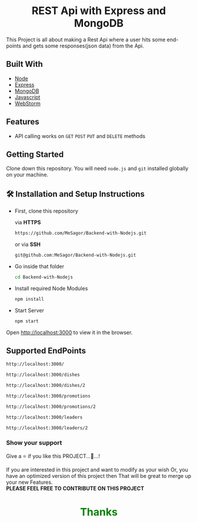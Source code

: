 <h1 align="center">REST Api with Express and MongoDB</h1>

This Project is all about making a Rest Api where a user hits some end-points and gets some responses(json data) from
the Api.

## Built With

- [Node](https://nodejs.org/en/)
- [Express](https://expressjs.com)
- [MongoDB](https://www.mongodb.com)
- [Javascript](https://www.w3schools.com/js/)
- [WebStorm](https://www.jetbrains.com/webstorm/)

## Features

- API calling works on `GET` `POST` `PUT` and `DELETE` methods

## Getting Started

Clone down this repository. You will need `node.js` and `git` installed globally on your machine.

## 🛠 Installation and Setup Instructions

* First, clone this repository

  via **HTTPS**
  ```sh
  https://github.com/MeSagor/Backend-with-Nodejs.git
  ```
  or via **SSH**
  ```sh
  git@github.com:MeSagor/Backend-with-Nodejs.git
  ```

* Go inside that folder
  ```sh
  cd Backend-with-Nodejs
  ```

* Install required Node Modules
  ```sh
  npm install
  ```
* Start Server
  ```sh
  npm start
  ```

Open [http://localhost:3000](http://localhost:3000) to view it in the browser.

## Supported EndPoints

  ```sh
http://localhost:3000/
  ```

 ```sh
http://localhost:3000/dishes
  ```

 ```sh
http://localhost:3000/dishes/2
  ```

 ```sh
http://localhost:3000/promotions
  ```

 ```sh
http://localhost:3000/promotions/2
  ```

 ```sh
http://localhost:3000/leaders
  ```

 ```sh
http://localhost:3000/leaders/2
  ```

### Show your support

Give a ⭐ if you like this PROJECT...🙂...!

If you are interested in this project and want to modify as your wish Or, you have an optimized version of this project
then That will be great to merge up your new Features.\
**PLEASE FEEL FREE TO CONTRIBUTE ON THIS PROJECT**

<h1 align="center" style="color: green">Thanks</h1>





